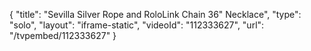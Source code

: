 {
    "title": "Sevilla Silver Rope and RoloLink Chain 36\" Necklace",
    "type": "solo",
    "layout": "iframe-static",
    "videoId": "112333627",
    "url": "\/tvpembed\/112333627"
}